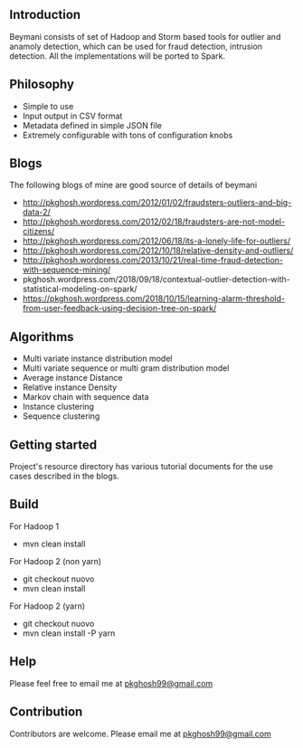 ## Introduction
Beymani consists of set of Hadoop and Storm based tools for outlier and anamoly 
detection, which can be used for fraud detection, intrusion detection. All the 
implementations will be ported to Spark.

## Philosophy
* Simple to use
* Input output in CSV format
* Metadata defined in simple JSON file
* Extremely configurable with tons of configuration knobs

## Blogs
The following blogs of mine are good source of details of beymani
* http://pkghosh.wordpress.com/2012/01/02/fraudsters-outliers-and-big-data-2/
* http://pkghosh.wordpress.com/2012/02/18/fraudsters-are-not-model-citizens/
* http://pkghosh.wordpress.com/2012/06/18/its-a-lonely-life-for-outliers/
* http://pkghosh.wordpress.com/2012/10/18/relative-density-and-outliers/
* http://pkghosh.wordpress.com/2013/10/21/real-time-fraud-detection-with-sequence-mining/
* pkghosh.wordpress.com/2018/09/18/contextual-outlier-detection-with-statistical-modeling-on-spark/
* https://pkghosh.wordpress.com/2018/10/15/learning-alarm-threshold-from-user-feedback-using-decision-tree-on-spark/

## Algorithms
* Multi variate instance distribution model
* Multi variate sequence or multi gram distribution model
* Average instance Distance
* Relative instance Density
* Markov chain with sequence data
* Instance clustering
* Sequence clustering

## Getting started
Project's resource directory has various tutorial documents for the use cases described in
the blogs.

## Build
For Hadoop 1
* mvn clean install

For Hadoop 2 (non yarn)
* git checkout nuovo
* mvn clean install

For Hadoop 2 (yarn)
* git checkout nuovo
* mvn clean install -P yarn

## Help
Please feel free to email me at pkghosh99@gmail.com

## Contribution
Contributors are welcome. Please email me at pkghosh99@gmail.com




